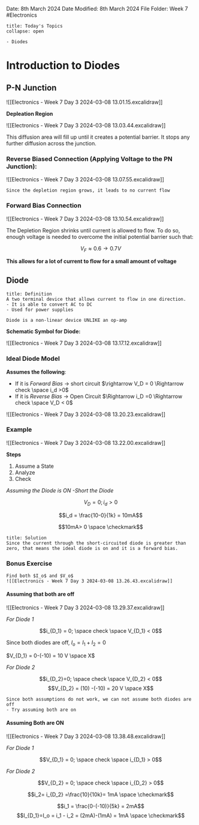 Date: 8th March 2024
Date Modified: 8th March 2024
File Folder: Week 7
#Electronics

```ad-abstract
title: Today's Topics
collapse: open

- Diodes

```

# Introduction to Diodes

## P-N Junction

![[Electronics - Week 7 Day 3 2024-03-08 13.01.15.excalidraw]]

**Depleation Region**

![[Electronics - Week 7 Day 3 2024-03-08 13.03.44.excalidraw]]

This diffusion area will fill up until it creates a potential barrier. It stops any further diffusion across the junction.

### Reverse Biased Connection (Applying Voltage to the PN Junction):

![[Electronics - Week 7 Day 3 2024-03-08 13.07.55.excalidraw]]

```ad-important
Since the depletion region grows, it leads to no current flow
```

### Forward Bias Connection

![[Electronics - Week 7 Day 3 2024-03-08 13.10.54.excalidraw]]

The Depletion Region shrinks until current is allowed to flow. To do so, enough voltage is needed to overcome the initial potential barrier such that:

$$V_F \approx 0.6 \rightarrow 0.7 V$$

**This allows for a lot of current to flow for a small amount of voltage**

## Diode

```ad-summary
title: Definition
A two terminal device that allows current to flow in one direction.
- It is able to convert AC to DC
- Used for power supplies
```

```ad-warning
Diode is a non-linear device UNLIKE an op-amp
```

**Schematic Symbol for Diode:**

![[Electronics - Week 7 Day 3 2024-03-08 13.17.12.excalidraw]]

### Ideal Diode Model

**Assumes the following**:
- If it is *Forward Bias* $\rightarrow$ short circuit $\rightarrow V_D = 0 \Rightarrow check \space i_d >0$
- If it is *Reverse Bias* $\rightarrow$ Open Circuit $\Rightarrow i_D =0 \Rightarrow check \space V_D < 0$

![[Electronics - Week 7 Day 3 2024-03-08 13.20.23.excalidraw]]

### Example

![[Electronics - Week 7 Day 3 2024-03-08 13.22.00.excalidraw]]

**Steps**
1. Assume a State
2. Analyze
3. Check

*Assuming the Diode is ON -Short the Diode*

$$V_D =0; i_d > 0$$

$$i_d = \frac{10-0}{1k} = 10mA$$

$$10mA> 0 \space \checkmark$$

```ad-check
title: Solution
Since the current through the short-circuited diode is greater than zero, that means the ideal diode is on and it is a forward bias.
```


### Bonus Exercise

```ad-question
Find both $I_o$ and $V_o$
![[Electronics - Week 7 Day 3 2024-03-08 13.26.43.excalidraw]]
```

#### Assuming that both are off

![[Electronics - Week 7 Day 3 2024-03-08 13.29.37.excalidraw]]

*For Diode 1*

$$i_{D_1} = 0; \space check \space V_{D_1} < 0$$

Since both diodes are off, $I_o = I_1 + I_2 = 0$

$V_{D_1} = 0-(-10) = 10 V \space X$

*For Diode 2*

$$i_{D_2}=0; \space check \space V_{D_2} < 0$$
$$V_{D_2} = (10) -(-10) = 20 V \space X$$
```ad-warning
Since both assumptions do not work, we can not assume both diodes are off
- Try assuming both are on
```

#### Assuming Both are ON

![[Electronics - Week 7 Day 3 2024-03-08 13.38.48.excalidraw]]

*For Diode 1*

$$V_{D_1} = 0; \space check \space i_{D_1} > 0$$

*For Diode 2*

$$V_{D_2} = 0; \space check \space i_{D_2} > 0$$

$$i_2= i_{D_2} =\frac{10}{10k}= 1mA \space \checkmark$$

$$i_1 = \frac{0-(-10)}{5k} = 2mA$$
$$I_{D_1}=I_o = i_1 - i_2 = (2mA)-(1mA) = 1mA \space \checkmark$$

